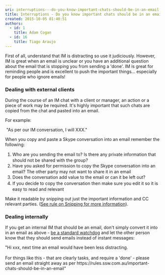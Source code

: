 ```yaml
---
uri: interruptions---do-you-know-important-chats-should-be-in-an-email
title: Interruptions - Do you know important chats should be in an email?
created: 2015-10-05 01:40:51
authors:
  - id: 1
    title: Adam Cogan
  - id: 16
    title: Tiago Araujo
---
```





<span class='intro'> <p class="ssw15-rteElement-P">First of all, understand that IM is distracting so use it judiciously. However, IM is great when an email is unclear or you have an additional question about the email that is stopping you from sending a 'done'. IM is great for reminding people and is excellent to push the important things... especially for people who ignore emails!​<br></p> </span>

<div><h3 class="ssw15-rteElement-H3">Dealing with external clients&#160;<br></h3><p class="ssw15-rteElement-P">During the course of an IM chat with a client or manager, an action or a piece of work may be required. It's highly important that such chats are copied from the chat and pasted into an email.</p><p class="ssw15-rteElement-P">For example&#58;</p><p class="ssw15-rteElement-GreyBox">&#160;&quot;As per our IM conversation, I will XXX.&quot;&#160;</p><p class="ssw15-rteElement-P">When you copy and paste a Skype conversation into an email remember the following&#58;&#160; <br></p><ol><li><span style="line-height&#58;20px;">Who are you sending the email to? Is there any private information that should not be shared with the group?</span><br></li><li><span style="line-height&#58;20px;">Have you asked for permission to copy the Skype conversation into an email? The other party may not want to share it in an email</span><br></li><li><span style="line-height&#58;20px;">Does the conversation add value to the email or can it be left out?</span><br></li><li><span style="line-height&#58;20px;">If you decide to copy the conversation then make sure you edit it so it is easy to read and relevant</span><br></li></ol></div><div>Make it readable by snipping out just the important information and CC relevant parties. (<a href="/_layouts/15/FIXUPREDIRECT.ASPX?WebId=3dfc0e07-e23a-4cbb-aac2-e778b71166a2&amp;TermSetId=07da3ddf-0924-4cd2-a6d4-a4809ae20160&amp;TermId=2a7db667-c3ac-47a1-b258-56c32f18b9e4">See&#160;rule on Snipping&#160;for more information​</a>).<br></div><div><h3 class="ssw15-rteElement-H3">Dealing internally <br></h3>If you get an internal IM that should be an email, don't simply convert it into in an email as above&#160;- <a href="/_layouts/15/FIXUPREDIRECT.ASPX?WebId=3dfc0e07-e23a-4cbb-aac2-e778b71166a2&amp;TermSetId=07da3ddf-0924-4cd2-a6d4-a4809ae20160&amp;TermId=46b0e15e-d7b6-48da-8de4-999589145e6e">be a standard&#160;</a><a href="/_layouts/15/FIXUPREDIRECT.ASPX?WebId=3dfc0e07-e23a-4cbb-aac2-e778b71166a2&amp;TermSetId=07da3ddf-0924-4cd2-a6d4-a4809ae20160&amp;TermId=46b0e15e-d7b6-48da-8de4-999589145e6e">watchdog</a>&#160;and let the other person know that they should send&#160;emails instead of&#160;instant messages&#58;<br></div><p class="ssw15-rteElement-GreyBox">&quot;Hi xxx, next time an email would have been less distracting.<br><br>For things like this - that are clearly tasks, and require a 'done' - please send an email straight away as per https&#58;//rules.ssw.com.au/important-chats-should-be-in-an-email&quot; ​​<br></p>


